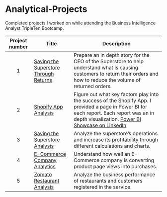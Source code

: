 # Analytical-Projects
Completed projects I worked on while attending the Business Intelligence Analyst TripleTen Bootcamp.

| Project number | Title | Description |
| :-----------: | ----------- |----------- |
| 1 | [Saving the Superstore Through Returns](https://public.tableau.com/app/profile/christian.spence/viz/Sprint6TableauStoryProject/Story) | Prepare an in depth story for the CEO of the Superstore to help understand what is causing customers to return their orders and how to reduce the volume of returned orders. 
| 2 | [Shopify App Analysis](https://www.linkedin.com/in/christianspence-/details/projects/) | Figure out what key factors play into the success of the Shopify App. I provided a page in Power BI for each report. Each report was an in depth visualization. [Power BI Showcase on LinkedIn](https://www.linkedin.com/in/christianspence-/details/projects/)
| 3 | [Saving the Superstore Analysis](https://public.tableau.com/views/Sprint4Project_17053642075150/ReturnRateDashboard?:language=en-US&:sid=&:display_count=n&:origin=viz_share_link) | Analyze the superstore’s operations and increase its profitability through different calculations and charts.
| 4 | [E-Commerce Company Analytics](https://docs.google.com/spreadsheets/d/1LnL417vP2fqFuhqPJDULlgKDWiLL9dzpOffRxN1AwNo/edit#gid=630822664) | Understand how well an E-Commerce company is converting product page views into purchases.
| 5 | [Zomato Restaurant Analysis](https://public.tableau.com/shared/CWM55YDHX?:display_count=n&:origin=viz_share_link) | Analyze the business performance of restaurants and customers registered in the service.
